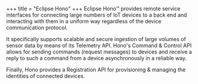 +++
title = "Eclipse Hono"
+++
Eclipse Hono&trade; provides remote service interfaces for connecting large numbers of IoT devices to a back end and interacting with them in a uniform way regardless of the device communication protocol.

It specifically supports scalable and secure ingestion of large volumes of sensor data by means of its Telemetry API. Hono's Command & Control API allows for sending commands (request messages) to devices and receive a reply to such a command from a device asynchronously in a reliable way.

Finally, Hono provides a Registration API for provisioning & managing the identities of connected devices.
